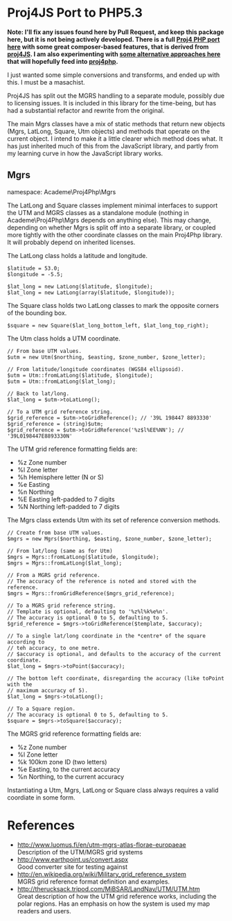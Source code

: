 Proj4JS Port to PHP5.3
======================

**Note: I'll fix any issues found here by Pull Request, and keep this package here, but it is not
being actively developed. There is a full [Proj4 PHP port here](https://github.com/proj4php/proj4php)
with some great composer-based features, that is derived from [proj4JS](https://github.com/proj4js/proj4js).
I am also experimenting with [some alternative approaches here](https://github.com/judgej/Proj4) that
will hopefully feed into [proj4php](https://github.com/proj4php/proj4php).**

I just wanted some simple conversions and transforms, and ended up with this. I must be a masachist.

Proj4JS has split out the MGRS handling to a separate module, possibly due to licensing issues. It is
included in this library for the time-being, but has had a substantial refactor and rewrite from the
original.

The main Mgrs classes have a mix of static methods that return new objects (Mgrs, LatLong, Square, Utm
objects) and methods that operate on the current object. I intend to make it a little clearer which
method does what. It has just inherited much of this from the JavaScript library, and partly from
my learning curve in how the JavaScript library works.

Mgrs
----

namespace: Academe\Proj4Php\Mgrs

The LatLong and Square classes implement minimal interfaces to support the UTM and MGRS classes
as a standalone module (nothing in Academe\Proj4Php\Mgrs depends on anything else). This may change,
depending on whether Mgrs is split off into a separate library, or coupled more tightly with the
other coordinate classes on the main Proj4Php library. It will probably depend on inherited licenses.

The LatLong class holds a latitude and longitude.

    $latitude = 53.0;
    $longitude = -5.5;
    
    $lat_long = new LatLong($latitude, $longitude);
    $lat_long = new LatLong(array($latitude, $longitude));

The Square class holds two LatLong classes to mark the opposite corners of the bounding box.

    $square = new Square($lat_long_bottom_left, $lat_long_top_right);

The Utm class holds a UTM coordinate.

    // From base UTM values.
    $utm = new Utm($northing, $easting, $zone_number, $zone_letter);
    
    // From latitude/longitude coordinates (WGS84 ellipsoid).
    $utm = Utm::fromLatLong($latitude, $longitude);
    $utm = Utm::fromLatLong($lat_long);
    
    // Back to lat/long.
    $lat_long = $utm->toLatLong();
    
    // To a UTM grid reference string.
    $grid_reference = $utm->toGridReference(); // '39L 198447 8893330'
    $grid_reference = (string)$utm;
    $grid_reference = $utm->toGridReference('%z$l%EE%NN'); // '39L0198447E8893330N'

The UTM grid reference formatting fields are:

* %z Zone number
* %l Zone letter
* %h Hemisphere letter (N or S)
* %e Easting
* %n Northing
* %E Easting left-padded to 7 digits
* %N Northing left-padded to 7 digits
    
The Mgrs class extends Utm with its set of reference conversion methods.

    // Create from base UTM values.
    $mgrs = new Mgrs($northing, $easting, $zone_number, $zone_letter);
    
    // From lat/long (same as for Utm)
    $mgrs = Mgrs::fromLatLong($latitude, $longitude);
    $mgrs = Mgrs::fromLatLong($lat_long);
    
    // From a MGRS grid reference.
    // The accuracy of the reference is noted and stored with the reference.
    $mgrs = Mgrs::fromGridReference($mgrs_grid_reference);

    // To a MGRS grid reference string.
    // Template is optional, defaulting to '%z%l%k%e%n'.
    // The accuracy is optional 0 to 5, defaulting to 5.
    $grid_reference = $mgrs->toGridReference($template, $accuracy);
    
    // To a single lat/long coordinate in the *centre* of the square according to
    // teh accuracy, to one metre.
    // $accuracy is optional, and defaults to the accuracy of the current coordinate.
    $lat_long = $mgrs->toPoint($accuracy);
    
    // The bottom left coordinate, disregarding the accuracy (like toPoint with the
    // maximum accuracy of 5).
    $lat_long = $mgrs->toLatLong();

    // To a Square region.
    // The accuracy is optional 0 to 5, defaulting to 5.
    $square = $mgrs->toSquare($accuracy);

The MGRS grid reference formatting fields are:

* %z Zone number
* %l Zone letter
* %k 100km zone ID (two letters)
* %e Easting, to the current accuracy
* %n Northing, to the current accuracy

Instantiating a Utm, Mgrs, LatLong or Square class always requires a valid coordiate in some form.

References
==========

* http://www.luomus.fi/en/utm-mgrs-atlas-florae-europaeae  
  Description of the UTM/MGRS grid systems
* http://www.earthpoint.us/convert.aspx  
  Good converter site for testing against
* http://en.wikipedia.org/wiki/Military_grid_reference_system  
  MGRS grid reference format definition and examples.
* http://therucksack.tripod.com/MiBSAR/LandNav/UTM/UTM.htm  
  Great description of how the UTM grid reference works, including the polar regions.
  Has an emphasis on how the system is used my map readers and users.
